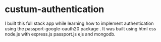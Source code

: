 # custum-authentication

I built this full stack app while learning how to implement authentication using the passport-google-oauth20 package .
It was built using html css node.js with express.js passport.js  ejs and mongodb.
